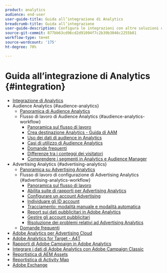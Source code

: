 ```yaml
---
product: analytics
audience: end-user
user-guide-title: Guida all’integrazione di Analytics
breadcrumb-title: Guida all’integrazione
user-guide-description: Configura le integrazioni con altre soluzioni di Adobe Experience Cloud, come Audience Manager, Advertising Cloud e Target.
source-git-commit: 877bb63cd96cd2d91094f7c2b39b3046c2255b81
workflow-type: tm+mt
source-wordcount: '175'
ht-degree: 70%

---
```



# Guida all’integrazione di Analytics {#integration}

+ [Integrazione di Analytics](home.md)
+ Audience Analytics {#audience-analytics}
   + [Panoramica di Audience Analytics](c-audience-analytics/mc-audiences-aam.md)
   + Flusso di lavoro di Audience Analytics {#audience-analytics-workflow}
      + [Panoramica sul flusso di lavoro](c-audience-analytics/c-workflow/audiences-workflow.md)
      + [Crea destinazione Analytics - Guida di AAM](https://experienceleague.adobe.com/docs/audience-manager/user-guide/features/destinations/experience-cloud-destinations/create-analytics-destination.html)
      + [Uso dei dati di audience in Analytics](c-audience-analytics/c-workflow/use-audience-data-analytics.md)
      + [Casi di utilizzo di Audience Analytics](c-audience-analytics/aam-audience-use-cases.md)
      + [Domande frequenti](c-audience-analytics/mc-audiences-faqs.md)
      + [Differenze tra i conteggi dei visitatori](c-audience-analytics/visitor-count-reconciliation.md)
      + [Comprendere i segmenti in Analytics e Audience Manager](c-audience-analytics/aam-analytics-segments.md)
+ Advertising Analytics {#advertising-analytics}
   + [Panoramica su Advertising Analytics](c-advertising-analytics/overview.md)
   + Flusso di lavoro di configurazione di Advertising Analytics {#advertising-analytics-workflow}
      + [Panoramica sul flusso di lavoro](c-advertising-analytics/c-adanalytics-workflow/aa-workflow.md)
      + [Abilita suite di rapporti per Advertising Analytics](c-advertising-analytics/c-adanalytics-workflow/aa-provision-rs.md)
      + [Configurare un account Advertising](c-advertising-analytics/c-adanalytics-workflow/aa-create-ad-account.md)
      + [Individuare gli ID account](c-advertising-analytics/c-adanalytics-workflow/aa-locate-account-id.md)
      + [Tracciamento: modalità manuale e modalità automatica](c-advertising-analytics/c-adanalytics-workflow/aa-manual-vs-automatic-tracking.md)
      + [Report sui dati pubblicitari in Adobe Analytics](c-advertising-analytics/c-adanalytics-workflow/aa-report-ad-data-an.md)
      + [Gestire gli account pubblicitari](c-advertising-analytics/c-adanalytics-workflow/aa-manage-ad-accounts.md)
      + [Risoluzione dei problemi relativi ad Advertising Analytics](c-advertising-analytics/c-adanalytics-workflow/aa-troubleshooting.md)
   + [Domande frequenti](c-advertising-analytics/aa-faq.md)
+ [Adobe Analytics per Advertising Cloud](https://experienceleague.adobe.com/docs/advertising-cloud/integrations/analytics/overview.html)
+ [Adobe Analytics for Target - A4T](https://experienceleague.adobe.com/docs/target/using/integrate/a4t/a4t.html)
+ [Rapporti di Adobe Campaign in Adobe Analytics](adobe-campaign.md)
+ [Integrare i dati di Adobe Analytics con Adobe Campaign Classic](analytics-to-campaign-classic.md)
+ [Reportistica di AEM Assets](aem-assets-reporting.md)
+ [Reportistica di Activity Map](activitmap-reporting.md)
+ [Adobe Exchange](https://www.adobeexchange.com/experiencecloud.analytics.html#product)
